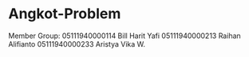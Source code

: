# Angkot-Problem
Member Group:
05111940000114 Bill Harit Yafi
05111940000213 Raihan Alifianto
05111940000233 Aristya Vika W.
